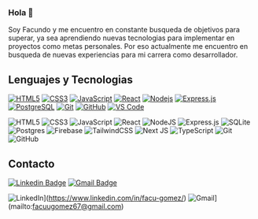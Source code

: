 ### Hola 👋

<!--
**FacuuGomez/FacuuGomez** is a ✨ _special_ ✨ repository because its `README.md` (this file) appears on your GitHub profile.
-->

Soy Facundo y me encuentro en constante busqueda de objetivos para superar, ya sea aprendiendo nuevas tecnologias para implementar en proyectos como metas personales. Por eso actualmente me encuentro en busqueda de nuevas experiencias para mi carrera como desarrollador.

## Lenguajes y Tecnologias 

[![HTML5](https://img.shields.io/badge/-HTML5-%23E44D27?style=flat-square&logo=html5&logoColor=ffffff&link=https://github.com/FacuuGomez/)](https://github.com/FacuuGomez/)
[![CSS3](https://img.shields.io/badge/-CSS3-%231572B6?style=flat-square&logo=css3&link=https://github.com/FacuuGomez/)](https://github.com/FacuuGomez/)
[![JavaScript](https://img.shields.io/badge/-JavaScript-%23F7DF1C?style=flat-square&logo=javascript&logoColor=000000&labelColor=%23F7DF1C&color=%23FFCE5A&link=https://github.com/FacuuGomez/)](https://github.com/FacuuGomez/)
[![React](https://img.shields.io/badge/-React-61DAFB?style=flat-square&logo=react&logoColor=ffffff&link=https://github.com/FacuuGomez/)](https://github.com/FacuuGomez/)
[![Nodejs](https://img.shields.io/badge/-Nodejs-339933?style=flat-square&logo=Node.js&logoColor=ffffff&link=https://github.com/FacuuGomez/)](https://github.com/FacuuGomez/)
<a href="#"><img alt="Express.js" src="https://img.shields.io/badge/Express.js-404d59.svg?logo=express&logoColor=white"></a>
[![PostgreSQL](https://img.shields.io/badge/-PostgreSQL-4169E1?style=flat-square&logo=postgresql&logoColor=ffffff&style=flat-square&link=https://github.com/FacuuGomez/)](https://github.com/FacuuGomez/)
[![Git](https://img.shields.io/badge/-Git-%23F05032?style=flat-square&logo=git&logoColor=%23ffffff&link=https://github.com/FacuuGomez/)](https://github.com/FacuuGomez/)
[![GitHub](https://img.shields.io/badge/-GitHub-181717?style=flat-square&logo=github&link=https://github.com/FacuuGomez/)](https://github.com/FacuuGomez/)
[![VS Code](http://img.shields.io/badge/-VS%20Code-007ACC?style=flat-square&logo=visual-studio-code&logoColor=ffffff&link=https://github.com/FacuuGomez/)](https://github.com/FacuuGomez/)


![HTML5](https://img.shields.io/badge/html5-%23E34F26.svg?style=for-the-badge&logo=html5&logoColor=white)
![CSS3](https://img.shields.io/badge/css3-%231572B6.svg?style=for-the-badge&logo=css3&logoColor=white)
![JavaScript](https://img.shields.io/badge/javascript-%23323330.svg?style=for-the-badge&logo=javascript&logoColor=%23F7DF1E)
![React](https://img.shields.io/badge/react-%2320232a.svg?style=for-the-badge&logo=react&logoColor=%2361DAFB)
![NodeJS](https://img.shields.io/badge/node.js-6DA55F?style=for-the-badge&logo=node.js&logoColor=white)
![Express.js](https://img.shields.io/badge/express.js-%23404d59.svg?style=for-the-badge&logo=express&logoColor=%2361DAFB)
![SQLite](https://img.shields.io/badge/sqlite-%2307405e.svg?style=for-the-badge&logo=sqlite&logoColor=white)
![Postgres](https://img.shields.io/badge/postgres-%23316192.svg?style=for-the-badge&logo=postgresql&logoColor=white)
![Firebase](https://img.shields.io/badge/firebase-a08021?style=for-the-badge&logo=firebase&logoColor=ffcd34)
![TailwindCSS](https://img.shields.io/badge/tailwindcss-%2338B2AC.svg?style=for-the-badge&logo=tailwind-css&logoColor=white)
![Next JS](https://img.shields.io/badge/Next-black?style=for-the-badge&logo=next.js&logoColor=white)
![TypeScript](https://img.shields.io/badge/typescript-%23007ACC.svg?style=for-the-badge&logo=typescript&logoColor=white)
![Git](https://img.shields.io/badge/git-%23F05033.svg?style=for-the-badge&logo=git&logoColor=white)
![GitHub](https://img.shields.io/badge/github-%23121011.svg?style=for-the-badge&logo=github&logoColor=white)

## Contacto

[![Linkedin Badge](https://img.shields.io/badge/-LinkedIn-blue?style=flat-square&logo=Linkedin&logoColor=white&link=https://www.linkedin.com/in/facu-gomez/)](https://www.linkedin.com/in/facu-gomez/) 
[![Gmail Badge](https://img.shields.io/badge/-Gmail-c14438?style=flat-square&logo=Gmail&logoColor=white&link=mailto:facuugomez67@gmail.com)](mailto:facuugomez67@gmail.com)

![LinkedIn](https://img.shields.io/badge/linkedin-%230077B5.svg?style=for-the-badge&logo=linkedin&logoColor=white&link=https://www.linkedin.com/in/facu-gomez/)](https://www.linkedin.com/in/facu-gomez/)
![Gmail](https://img.shields.io/badge/Gmail-D14836?style=for-the-badge&logo=gmail&logoColor=white&link=mailto:facuugomez67@gmail.com)](mailto:facuugomez67@gmail.com)
